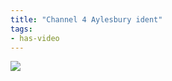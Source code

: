 ```yaml
---
title: "Channel 4 Aylesbury ident"
tags:
- has-video
---
```


<img src="https://elaraks.github.io/dampcapital/ident.mp4"/>
